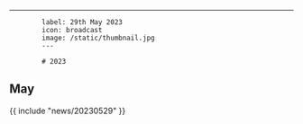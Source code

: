 ---
            label: 29th May 2023
            icon: broadcast
            image: /static/thumbnail.jpg
            ---

            # 2023
## May

{{ include "news/20230529" }}